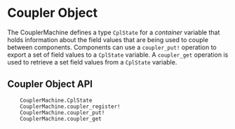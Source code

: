# Coupler Object

The CouplerMachine defines a type ```CplState``` for a _container_ variable that holds information about the field 
values that are being used to couple between components. Components can use a ```coupler_put!``` operation to 
export a set of field values to a ```CplState``` variable. A ```coupler_get``` operation is used to retrieve
a set field values from a ```CplState``` variable.

## Coupler Object API

```@docs
    CouplerMachine.CplState
    CouplerMachine.coupler_register!
    CouplerMachine.coupler_put!
    CouplerMachine.coupler_get
```
